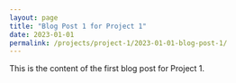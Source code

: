 ```yaml
---
layout: page
title: "Blog Post 1 for Project 1"
date: 2023-01-01
permalink: /projects/project-1/2023-01-01-blog-post-1/
---
```

This is the content of the first blog post for Project 1.
